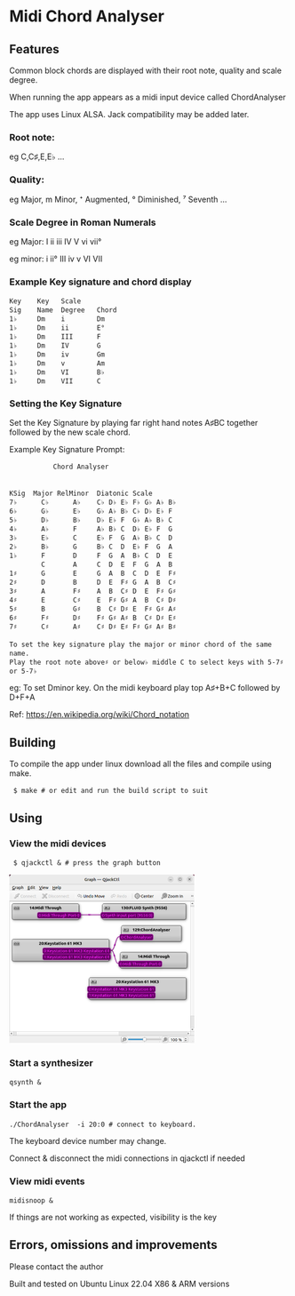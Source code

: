 # Midi Chord Analyser

## Features

Common block chords are displayed with their root note, quality and scale degree.

When running the app appears as a midi input device called ChordAnalyser

The app uses Linux ALSA. Jack compatibility may be added later.

### Root note: 

eg C,C♯,E,E♭ ...

### Quality: 

eg Major, m Minor, ⁺ Augmented, ° Diminished, ⁷ Seventh ...

### Scale Degree in Roman Numerals 

eg Major: I ii  iii IV V vi vii°

eg minor: i ii° III iv v VI VII 

### Example Key signature and chord display
~~~
Key    Key   Scale
Sig    Name  Degree   Chord
1♭     Dm    i        Dm
1♭     Dm    ii       E°
1♭     Dm    III      F
1♭     Dm    IV       G
1♭     Dm    iv       Gm
1♭     Dm    v        Am
1♭     Dm    VI       B♭
1♭     Dm    VII      C
~~~
### Setting the Key Signature

Set the Key Signature by playing far right hand notes A♯BC together followed by the new scale chord.

Example Key Signature Prompt:
~~~
           Chord Analyser


KSig  Major RelMinor  Diatonic Scale
7♭      C♭      A♭    C♭ D♭ E♭ F♭ G♭ A♭ B♭
6♭      G♭      E♭    G♭ A♭ B♭ C♭ D♭ E♭ F
5♭      D♭      B♭    D♭ E♭ F  G♭ A♭ B♭ C
4♭      A♭      F     A♭ B♭ C  D♭ E♭ F  G
3♭      E♭      C     E♭ F  G  A♭ B♭ C  D
2♭      B♭      G     B♭ C  D  E♭ F  G  A
1♭      F       D     F  G  A  B♭ C  D  E
        C       A     C  D  E  F  G  A  B  
1♯      G       E     G  A  B  C  D  E  F♯ 
2♯      D       B     D  E  F♯ G  A  B  C♯ 
3♯      A       F♯    A  B  C♯ D  E  F♯ G♯ 
4♯      E       C♯    E  F♯ G♯ A  B  C♯ D♯ 
5♯      B       G♯    B  C♯ D♯ E  F♯ G♯ A♯ 
6♯      F♯      D♯    F♯ G♯ A♯ B  C♯ D♯ E♯ 
7♯      C♯      A♯    C♯ D♯ E♯ F♯ G♯ A♯ B♯ 

To set the key signature play the major or minor chord of the same name.
Play the root note above♯ or below♭ middle C to select keys with 5-7♯ or 5-7♭
~~~

eg: To set Dminor key. On the midi keyboard play top A♯+B+C followed by D+F+A

Ref: https://en.wikipedia.org/wiki/Chord_notation

## Building
To compile the app under linux download all the files and compile using make.
~~~
 $ make # or edit and run the build script to suit
~~~

## Using
### View the midi devices 
~~~
 $ qjackctl & # press the graph button
~~~

<img src="qjackctl.png" style="height: 303px; width:333px;"/>

### Start a synthesizer
~~~
qsynth &
~~~
### Start the app

~~~
./ChordAnalyser  -i 20:0 # connect to keyboard.
~~~

 The keyboard device number may change.

 Connect & disconnect the midi connections in qjackctl if needed

 ### View midi events
 ~~~
 midisnoop &
 ~~~

 If things are not working as expected, visibility is the key

## Errors, omissions and improvements

Please contact the author

Built and tested on Ubuntu Linux 22.04 X86 & ARM versions

